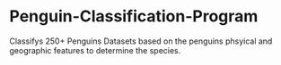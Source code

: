 # Penguin-Classification-Program
Classifys 250+ Penguins Datasets based on the penguins phsyical and geographic features to determine the species. 
